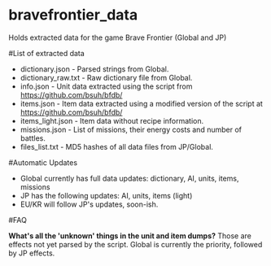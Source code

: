 bravefrontier_data
==================

Holds extracted data for the game Brave Frontier (Global and JP)

#List of extracted data

* dictionary.json - Parsed strings from Global.
* dictionary_raw.txt - Raw dictionary file from Global.
* info.json - Unit data extracted using the script from https://github.com/bsuh/bfdb/
* items.json - Item data extracted using a modified version of the script at https://github.com/bsuh/bfdb/
* items_light.json - Item data without recipe information.
* missions.json - List of missions, their energy costs and number of battles.
* files_list.txt - MD5 hashes of all data files from JP/Global.

#Automatic Updates

* Global currently has full data updates: dictionary, AI, units, items, missions
* JP has the following updates: AI, units, items (light)
* EU/KR will follow JP's updates, soon-ish.

#FAQ

**What's all the 'unknown' things in the unit and item dumps?**
Those are effects not yet parsed by the script. Global is currently the priority, followed by JP effects.
